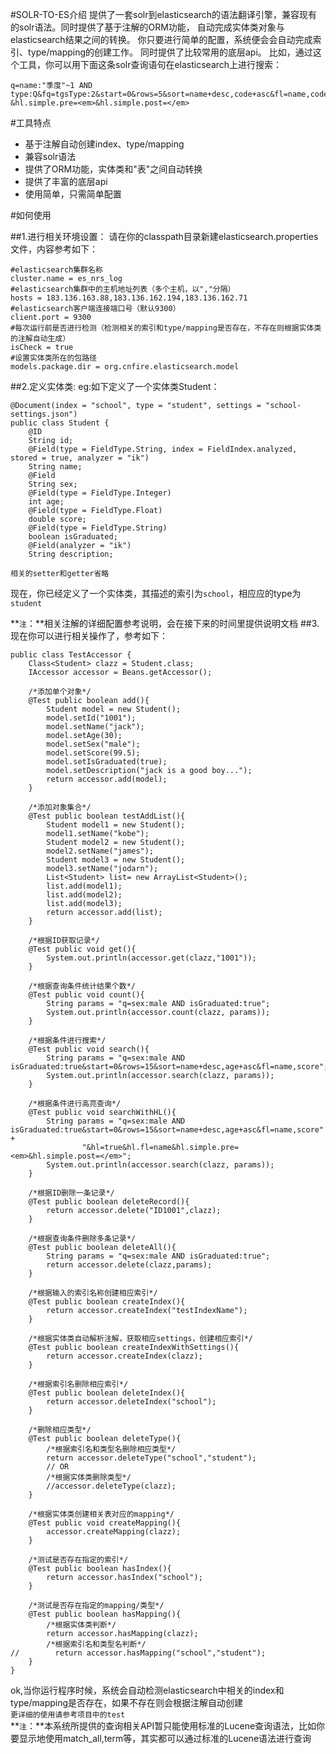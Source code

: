 #SOLR-TO-ES介绍
提供了一套solr到elasticsearch的语法翻译引擎，兼容现有的solr语法。同时提供了基于注解的ORM功能，
自动完成实体类对象与elasticsearch结果之间的转换。
你只要进行简单的配置，系统便会会自动完成索引、type/mapping的创建工作。
同时提供了比较常用的底层api。
比如，通过这个工具，你可以用下面这条solr查询语句在elasticsearch上进行搜索：
```
q=name:"季度"~1 AND type:Q&fq=tgsType:2&start=0&rows=5&sort=name+desc,code+asc&fl=name,code,logicId,pinyin&hl=true&hl.fl=name,code
&hl.simple.pre=<em>&hl.simple.post=</em>
```

#工具特点
- 基于注解自动创建index、type/mapping
- 兼容solr语法
- 提供了ORM功能，实体类和"表"之间自动转换
- 提供了丰富的底层api
- 使用简单，只需简单配置

#如何使用


##1.进行相关环境设置：
请在你的classpath目录新建elasticsearch.properties文件，内容参考如下：

	#elasticsearch集群名称
	cluster.name = es_nrs_log
	#elasticsearch集群中的主机地址列表（多个主机，以","分隔）
	hosts = 183.136.163.88,183.136.162.194,183.136.162.71
	#elasticsearch客户端连接端口号（默认9300）
	client.port = 9300
	#每次运行前是否进行检测（检测相关的索引和type/mapping是否存在，不存在则根据实体类的注解自动生成）
	isCheck = true
	#设置实体类所在的包路径
	models.package.dir = org.cnfire.elasticsearch.model

##2.定义实体类:
eg:如下定义了一个实体类Student：

    @Document(index = "school", type = "student", settings = "school-settings.json")
    public class Student {
        @ID
        String id;
        @Field(type = FieldType.String, index = FieldIndex.analyzed, stored = true, analyzer = "ik")
        String name;
        @Field
        String sex;
        @Field(type = FieldType.Integer)
        int age;
        @Field(type = FieldType.Float)
        double score;
        @Field(type = FieldType.String)
        boolean isGraduated;
        @Field(analyzer = "ik")
        String description;

    相关的setter和getter省略

现在，你已经定义了一个实体类，其描述的索引为`school`，相应应的type为`student`

**`注`：**相关注解的详细配置参考说明，会在接下来的时间里提供说明文档
##3.现在你可以进行相关操作了，参考如下：

    public class TestAccessor {
        Class<Student> clazz = Student.class;
        IAccessor accessor = Beans.getAccessor();

        /*添加单个对象*/
        @Test public boolean add(){
            Student model = new Student();
            model.setId("1001");
            model.setName("jack");
            model.setAge(30);
            model.setSex("male");
            model.setScore(99.5);
            model.setIsGraduated(true);
            model.setDescription("jack is a good boy...");
            return accessor.add(model);
        }

        /*添加对象集合*/
        @Test public boolean testAddList(){
            Student model1 = new Student();
            model1.setName("kobe");
            Student model2 = new Student();
            model2.setName("james");
            Student model3 = new Student();
            model3.setName("jodarn");
            List<Student> list= new ArrayList<Student>();
            list.add(model1);
            list.add(model2);
            list.add(model3);
            return accessor.add(list);
        }

        /*根据ID获取记录*/
        @Test public void get(){
            System.out.println(accessor.get(clazz,"1001"));
        }

        /*根据查询条件统计结果个数*/
        @Test public void count(){
            String params = "q=sex:male AND isGraduated:true";
            System.out.println(accessor.count(clazz, params));
        }

        /*根据条件进行搜索*/
        @Test public void search(){
            String params = "q=sex:male AND isGraduated:true&start=0&rows=15&sort=name+desc,age+asc&fl=name,score";
            System.out.println(accessor.search(clazz, params));
        }

        /*根据条件进行高亮查询*/
        @Test public void searchWithHL(){
            String params = "q=sex:male AND isGraduated:true&start=0&rows=15&sort=name+desc,age+asc&fl=name,score" +
                    "&hl=true&hl.fl=name&hl.simple.pre=<em>&hl.simple.post=</em>";
            System.out.println(accessor.search(clazz, params));
        }

        /*根据ID删除一条记录*/
        @Test public boolean deleteRecord(){
            return accessor.delete("ID1001",clazz);
        }

        /*根据查询条件删除多条记录*/
        @Test public boolean deleteAll(){
            String params = "q=sex:male AND isGraduated:true";
            return accessor.delete(clazz,params);
        }

        /*根据输入的索引名称创建相应索引*/
        @Test public boolean createIndex(){
            return accessor.createIndex("testIndexName");
        }

        /*根据实体类自动解析注解，获取相应settings，创建相应索引*/
        @Test public boolean createIndexWithSettings(){
            return accessor.createIndex(clazz);
        }

        /*根据索引名删除相应索引*/
        @Test public boolean deleteIndex(){
            return accessor.deleteIndex("school");
        }

        /*删除相应类型*/
        @Test public boolean deleteType(){
            /*根据索引名和类型名删除相应类型*/
            return accessor.deleteType("school","student");
            // OR
            /*根据实体类删除类型*/
            //accessor.deleteType(clazz);
        }

        /*根据实体类创建相关表对应的mapping*/
        @Test public void createMapping(){
            accessor.createMapping(clazz);
        }

        /*测试是否存在指定的索引*/
        @Test public boolean hasIndex(){
            return accessor.hasIndex("school");
        }

        /*测试是否存在指定的mapping/类型*/
        @Test public boolean hasMapping(){
            /*根据实体类判断*/
            return accessor.hasMapping(clazz);
            /*根据索引名和类型名判断*/
    //        return accessor.hasMapping("school","student");
        }
    }


ok,当你运行程序时候，系统会自动检测elasticsearch中相关的index和type/mapping是否存在，如果不存在则会根据注解自动创建<br>
`更详细的使用请参考项目中的test`<br>
**`注`：**本系统所提供的查询相关API暂只能使用标准的Lucene查询语法，比如你要显示地使用match_all,term等，其实都可以通过标准的Lucene语法进行查询
